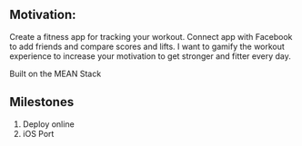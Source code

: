 ## Motivation:
Create a fitness app for tracking your workout. Connect app with Facebook to add friends and compare scores and lifts.
I want to gamify the workout experience to increase your motivation to get stronger and fitter every day.

Built on the MEAN Stack


## Milestones
1. Deploy online 
2. iOS Port
